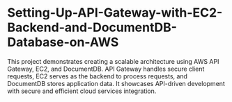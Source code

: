 # Setting-Up-API-Gateway-with-EC2-Backend-and-DocumentDB-Database-on-AWS
This project demonstrates creating a scalable architecture using AWS API Gateway, EC2, and DocumentDB. API Gateway handles secure client requests, EC2 serves as the backend to process requests, and DocumentDB stores application data. It showcases API-driven development with secure and efficient cloud services integration.
